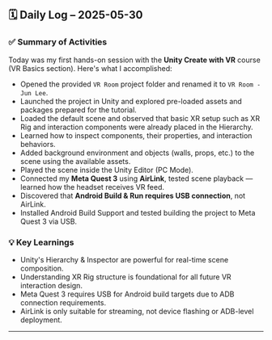## 🗓️ Daily Log – 2025-05-30

### ✅ Summary of Activities
Today was my first hands-on session with the **Unity Create with VR** course (VR Basics section). Here's what I accomplished:

- Opened the provided `VR Room` project folder and renamed it to `VR Room - Jun Lee`.
- Launched the project in Unity and explored pre-loaded assets and packages prepared for the tutorial.
- Loaded the default scene and observed that basic XR setup such as XR Rig and interaction components were already placed in the Hierarchy.
- Learned how to inspect components, their properties, and interaction behaviors.
- Added background environment and objects (walls, props, etc.) to the scene using the available assets.
- Played the scene inside the Unity Editor (PC Mode).
- Connected my **Meta Quest 3** using **AirLink**, tested scene playback — learned how the headset receives VR feed.
- Discovered that **Android Build & Run requires USB connection**, not AirLink.
- Installed Android Build Support and tested building the project to Meta Quest 3 via USB.

### 💡 Key Learnings
- Unity's Hierarchy & Inspector are powerful for real-time scene composition.
- Understanding XR Rig structure is foundational for all future VR interaction design.
- Meta Quest 3 requires USB for Android build targets due to ADB connection requirements.
- AirLink is only suitable for streaming, not device flashing or ADB-level deployment.

---
